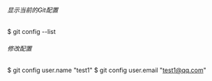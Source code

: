 ###### 显示当前的Git配置
$ git config --list

###### 修改配置
$ git config user.name "test1"
$ git config user.email "test1@qq.com"